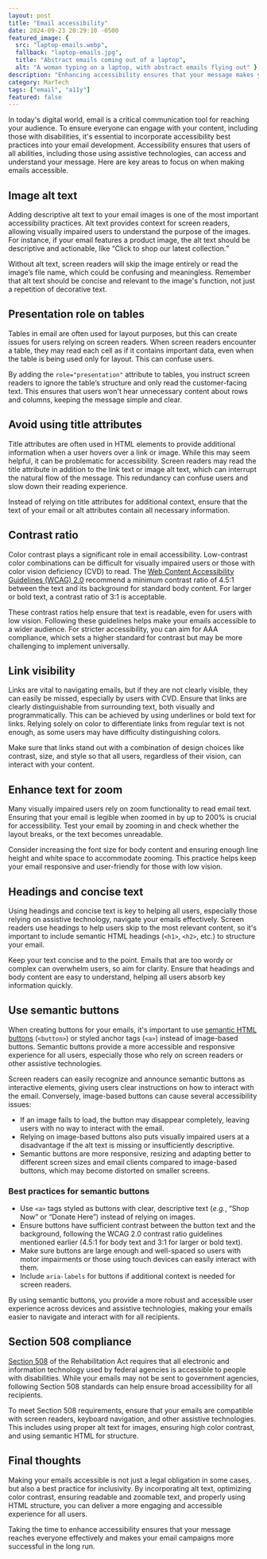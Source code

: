 ```yaml
---
layout: post
title: "Email accessibility"
date: 2024-09-23 20:29:10 -0500
featured_image: {
  src: "laptop-emails.webp",
  fallback: "laptop-emails.jpg",
  title: "Abstract emails coming out of a laptop",
  alt: "A woman typing on a laptop, with abstract emails flying out" }
description: "Enhancing accessibility ensures that your message makes your email campaigns more successful in the long run."
category: MarTech
tags: ["email", "a11y"]
featured: false
---
```


In today's digital world, email is a critical communication tool for reaching your audience. To ensure everyone can engage with your content, including those with disabilities, it's essential to incorporate accessibility best practices into your email development. Accessibility ensures that users of all abilities, including those using assistive technologies, can access and understand your message. Here are key areas to focus on when making emails accessible.

## Image alt text

Adding descriptive alt text to your email images is one of the most important accessibility practices. Alt text provides context for screen readers, allowing visually impaired users to understand the purpose of the images. For instance, if your email features a product image, the alt text should be descriptive and actionable, like <q>Click to shop our latest collection.</q>

Without alt text, screen readers will skip the image entirely or read the image’s file name, which could be confusing and meaningless. Remember that alt text should be concise and relevant to the image's function, not just a repetition of decorative text.

## Presentation role on tables

Tables in email are often used for layout purposes, but this can create issues for users relying on screen readers. When screen readers encounter a table, they may read each cell as if it contains important data, even when the table is being used only for layout. This can confuse users.

By adding the `role="presentation"` attribute to tables, you instruct screen readers to ignore the table’s structure and only read the customer-facing text. This ensures that users won't hear unnecessary content about rows and columns, keeping the message simple and clear.

## Avoid using title attributes

Title attributes are often used in HTML elements to provide additional information when a user hovers over a link or image. While this may seem helpful, it can be problematic for accessibility. Screen readers may read the title attribute in addition to the link text or image alt text, which can interrupt the natural flow of the message. This redundancy can confuse users and slow down their reading experience.

Instead of relying on title attributes for additional context, ensure that the text of your email or alt attributes contain all necessary information.

## Contrast ratio

Color contrast plays a significant role in email accessibility. Low-contrast color combinations can be difficult for visually impaired users or those with color vision deficiency (CVD) to read. The [Web Content Accessibility Guidelines (WCAG) 2.0](https://en.wikipedia.org/wiki/Web_Content_Accessibility_Guidelines) recommend a minimum contrast ratio of 4.5:1 between the text and its background for standard body content. For larger or bold text, a contrast ratio of 3:1 is acceptable.

These contrast ratios help ensure that text is readable, even for users with low vision. Following these guidelines helps make your emails accessible to a wider audience. For stricter accessibility, you can aim for AAA compliance, which sets a higher standard for contrast but may be more challenging to implement universally.

## Link visibility

Links are vital to navigating emails, but if they are not clearly visible, they can easily be missed, especially by users with CVD. Ensure that links are clearly distinguishable from surrounding text, both visually and programmatically. This can be achieved by using underlines or bold text for links. Relying solely on color to differentiate links from regular text is not enough, as some users may have difficulty distinguishing colors.

Make sure that links stand out with a combination of design choices like contrast, size, and style so that all users, regardless of their vision, can interact with your content.

## Enhance text for zoom

Many visually impaired users rely on zoom functionality to read email text. Ensuring that your email is legible when zoomed in by up to 200% is crucial for accessibility. Test your email by zooming in and check whether the layout breaks, or the text becomes unreadable.

Consider increasing the font size for body content and ensuring enough line height and white space to accommodate zooming. This practice helps keep your email responsive and user-friendly for those with low vision.

## Headings and concise text

Using headings and concise text is key to helping all users, especially those relying on assistive technology, navigate your emails effectively. Screen readers use headings to help users skip to the most relevant content, so it's important to include semantic HTML headings (`<h1>`, `<h2>`, etc.) to structure your email.

Keep your text concise and to the point. Emails that are too wordy or complex can overwhelm users, so aim for clarity. Ensure that headings and body content are easy to understand, helping all users absorb key information quickly.

## Use semantic buttons

When creating buttons for your emails, it's important to use [semantic HTML buttons](/martech/2023/bulletproof-html-email-buttons/) (`<button>`) or styled anchor tags (`<a>`) instead of image-based buttons. Semantic buttons provide a more accessible and responsive experience for all users, especially those who rely on screen readers or other assistive technologies.

Screen readers can easily recognize and announce semantic buttons as interactive elements, giving users clear instructions on how to interact with the email. Conversely, image-based buttons can cause several accessibility issues:

- If an image fails to load, the button may disappear completely, leaving users with no way to interact with the email.
- Relying on image-based buttons also puts visually impaired users at a disadvantage if the alt text is missing or insufficiently descriptive.
- Semantic buttons are more responsive, resizing and adapting better to different screen sizes and email clients compared to image-based buttons, which may become distorted on smaller screens.

### Best practices for semantic buttons

- Use `<a>` tags styled as buttons with clear, descriptive text (*e.g.*, “Shop Now” or “Donate Here”) instead of relying on images.
- Ensure buttons have sufficient contrast between the button text and the background, following the WCAG 2.0 contrast ratio guidelines mentioned earlier (4.5:1 for body text and 3:1 for larger or bold text).
- Make sure buttons are large enough and well-spaced so users with motor impairments or those using touch devices can easily interact with them.
- Include `aria-labels` for buttons if additional context is needed for screen readers.

By using semantic buttons, you provide a more robust and accessible user experience across devices and assistive technologies, making your emails easier to navigate and interact with for all recipients.

## Section 508 compliance

[Section 508](/martech/2023/section-508-email-compliance/) of the Rehabilitation Act requires that all electronic and information technology used by federal agencies is accessible to people with disabilities. While your emails may not be sent to government agencies, following Section 508 standards can help ensure broad accessibility for all recipients.

To meet Section 508 requirements, ensure that your emails are compatible with screen readers, keyboard navigation, and other assistive technologies. This includes using proper alt text for images, ensuring high color contrast, and using semantic HTML for structure.

## Final thoughts

Making your emails accessible is not just a legal obligation in some cases, but also a best practice for inclusivity. By incorporating alt text, optimizing color contrast, ensuring readable and zoomable text, and properly using HTML structure, you can deliver a more engaging and accessible experience for all users.

Taking the time to enhance accessibility ensures that your message reaches everyone effectively and makes your email campaigns more successful in the long run.